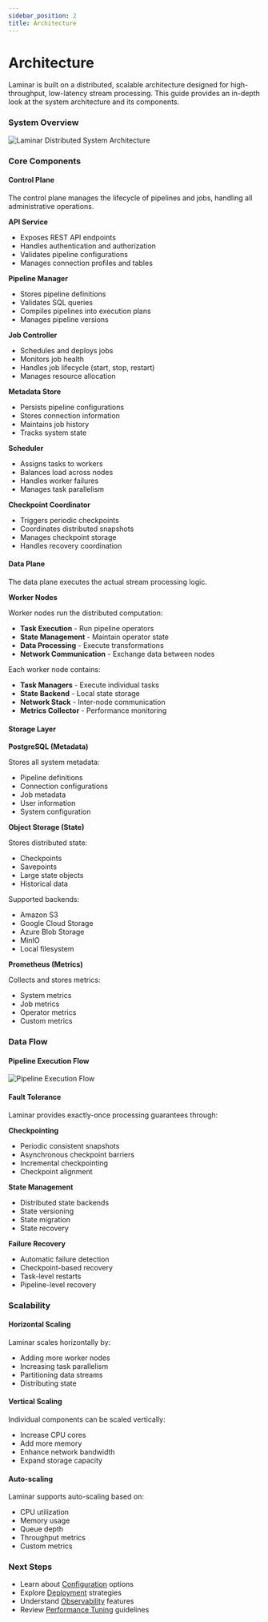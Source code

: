 ```yaml
---
sidebar_position: 2
title: Architecture
---
```


# Architecture

Laminar is built on a distributed, scalable architecture designed for high-throughput, low-latency stream processing. This guide provides an in-depth look at the system architecture and its components.

### System Overview

![Laminar Distributed System Architecture](img/distributed-system-architecture.svg)

### Core Components

#### Control Plane

The control plane manages the lifecycle of pipelines and jobs, handling all administrative operations.

**API Service**

* Exposes REST API endpoints
* Handles authentication and authorization
* Validates pipeline configurations
* Manages connection profiles and tables

**Pipeline Manager**

* Stores pipeline definitions
* Validates SQL queries
* Compiles pipelines into execution plans
* Manages pipeline versions

**Job Controller**

* Schedules and deploys jobs
* Monitors job health
* Handles job lifecycle (start, stop, restart)
* Manages resource allocation

**Metadata Store**

* Persists pipeline configurations
* Stores connection information
* Maintains job history
* Tracks system state

**Scheduler**

* Assigns tasks to workers
* Balances load across nodes
* Handles worker failures
* Manages task parallelism

**Checkpoint Coordinator**

* Triggers periodic checkpoints
* Coordinates distributed snapshots
* Manages checkpoint storage
* Handles recovery coordination

#### Data Plane

The data plane executes the actual stream processing logic.

**Worker Nodes**

Worker nodes run the distributed computation:

* **Task Execution** - Run pipeline operators
* **State Management** - Maintain operator state
* **Data Processing** - Execute transformations
* **Network Communication** - Exchange data between nodes

Each worker node contains:

* **Task Managers** - Execute individual tasks
* **State Backend** - Local state storage
* **Network Stack** - Inter-node communication
* **Metrics Collector** - Performance monitoring

#### Storage Layer

**PostgreSQL (Metadata)**

Stores all system metadata:

* Pipeline definitions
* Connection configurations
* Job metadata
* User information
* System configuration

**Object Storage (State)**

Stores distributed state:

* Checkpoints
* Savepoints
* Large state objects
* Historical data

Supported backends:

* Amazon S3
* Google Cloud Storage
* Azure Blob Storage
* MinIO
* Local filesystem

**Prometheus (Metrics)**

Collects and stores metrics:

* System metrics
* Job metrics
* Operator metrics
* Custom metrics

### Data Flow

#### Pipeline Execution Flow

![Pipeline Execution Flow](img/pipeline-execution-flow.svg)

#### Fault Tolerance

Laminar provides exactly-once processing guarantees through:

**Checkpointing**

* Periodic consistent snapshots
* Asynchronous checkpoint barriers
* Incremental checkpointing
* Checkpoint alignment

**State Management**

* Distributed state backends
* State versioning
* State migration
* State recovery

**Failure Recovery**

* Automatic failure detection
* Checkpoint-based recovery
* Task-level restarts
* Pipeline-level recovery

### Scalability

#### Horizontal Scaling

Laminar scales horizontally by:

* Adding more worker nodes
* Increasing task parallelism
* Partitioning data streams
* Distributing state

#### Vertical Scaling

Individual components can be scaled vertically:

* Increase CPU cores
* Add more memory
* Enhance network bandwidth
* Expand storage capacity

#### Auto-scaling

Laminar supports auto-scaling based on:

* CPU utilization
* Memory usage
* Queue depth
* Throughput metrics
* Custom metrics

### Next Steps

* Learn about [Configuration](docs/concepts/configuration/) options
* Explore [Deployment](deployment/overview/) strategies
* Understand [Observability](observability/intro/) features
* Review [Performance Tuning](docs/concepts/configuration/#performance-tuning) guidelines
